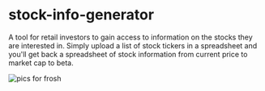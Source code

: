 # stock-info-generator
A tool for retail investors to gain access to information on the stocks they are interested in. Simply upload a list of stock tickers in a spreadsheet and you'll get back a spreadsheet of stock information from current price to market cap to beta.

![pics for frosh](https://user-images.githubusercontent.com/55144676/82088327-8acf9000-96bf-11ea-8ee5-b3e4549b8700.PNG)
